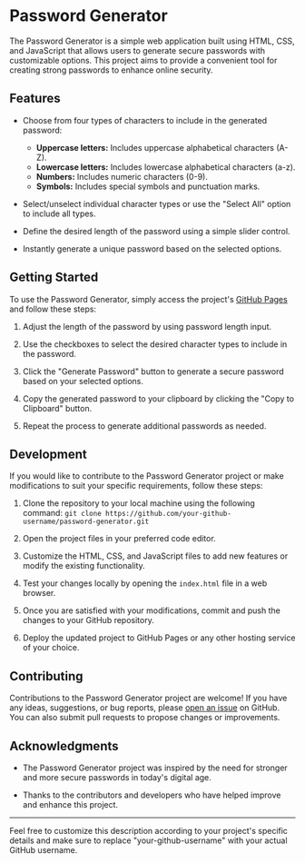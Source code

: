 # Password Generator

The Password Generator is a simple web application built using HTML, CSS, and JavaScript that allows users to generate secure passwords with customizable options. This project aims to provide a convenient tool for creating strong passwords to enhance online security.

## Features

- Choose from four types of characters to include in the generated password:
  - **Uppercase letters:** Includes uppercase alphabetical characters (A-Z).
  - **Lowercase letters:** Includes lowercase alphabetical characters (a-z).
  - **Numbers:** Includes numeric characters (0-9).
  - **Symbols:** Includes special symbols and punctuation marks.

- Select/unselect individual character types or use the "Select All" option to include all types.

- Define the desired length of the password using a simple slider control.

- Instantly generate a unique password based on the selected options.

## Getting Started

To use the Password Generator, simply access the project's [GitHub Pages](https://prashanthcharla.github.io/password-generator) and follow these steps:

1. Adjust the length of the password by using password length input.

2. Use the checkboxes to select the desired character types to include in the password.

3. Click the "Generate Password" button to generate a secure password based on your selected options.

4. Copy the generated password to your clipboard by clicking the "Copy to Clipboard" button.

5. Repeat the process to generate additional passwords as needed.

## Development

If you would like to contribute to the Password Generator project or make modifications to suit your specific requirements, follow these steps:

1. Clone the repository to your local machine using the following command: `git clone https://github.com/your-github-username/password-generator.git`

2. Open the project files in your preferred code editor.

3. Customize the HTML, CSS, and JavaScript files to add new features or modify the existing functionality.

4. Test your changes locally by opening the `index.html` file in a web browser.

5. Once you are satisfied with your modifications, commit and push the changes to your GitHub repository.

6. Deploy the updated project to GitHub Pages or any other hosting service of your choice.

## Contributing

Contributions to the Password Generator project are welcome! If you have any ideas, suggestions, or bug reports, please [open an issue](https://github.com/your-github-username/password-generator/issues) on GitHub. You can also submit pull requests to propose changes or improvements.

## Acknowledgments

- The Password Generator project was inspired by the need for stronger and more secure passwords in today's digital age.

- Thanks to the contributors and developers who have helped improve and enhance this project.

---

Feel free to customize this description according to your project's specific details and make sure to replace "your-github-username" with your actual GitHub username.

